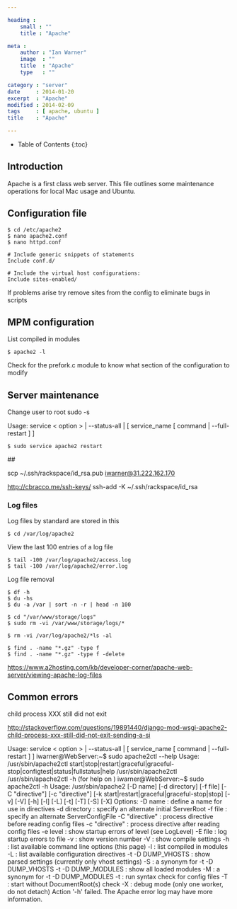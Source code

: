 ```yaml
---

heading :
    small : ""
    title : "Apache"

meta :
    author : "Ian Warner"
    image  : ""
    title  : "Apache"
    type   : ""

category : "server"
date     : 2014-01-20
excerpt  : "Apache"
modified : 2014-02-09
tags     : [ apache, ubuntu ]
title    : "Apache"

---
```


* Table of Contents
{:toc}

## Introduction

Apache is a first class web server. This file outlines some maintenance operations
for local Mac usage and Ubuntu.

## Configuration file

    $ cd /etc/apache2
    $ nano apache2.conf
    $ nano httpd.conf

    # Include generic snippets of statements
    Include conf.d/

    # Include the virtual host configurations:
    Include sites-enabled/

If problems arise try remove sites from the config to eliminate bugs in scripts

## MPM configuration

List compiled in modules

    $ apache2 -l

Check for the prefork.c module to know what section of the configuration to modify

## Server maintenance

Change user to root sudo -s

Usage: service < option > | --status-all | [ service_name [ command | --full-restart ] ]

    $ sudo service apache2 restart

## 

scp ~/.ssh/rackspace/id_rsa.pub iwarner@31.222.162.170

http://cbracco.me/ssh-keys/
    ssh-add -K ~/.ssh/rackspace/id_rsa

### Log files

Log files by standard are stored in this

    $ cd /var/log/apache2

View the last 100 entries of a log file

    $ tail -100 /var/log/apache2/access.log
    $ tail -100 /var/log/apache2/error.log

Log file removal

    $ df -h
    $ du -hs
    $ du -a /var | sort -n -r | head -n 100

    $ cd "/var/www/storage/logs"
    $ sudo rm -vi /var/www/storage/logs/*

    $ rm -vi /var/log/apache2/*ls -al

    $ find . -name "*.gz" -type f
    $ find . -name "*.gz" -type f -delete

https://www.a2hosting.com/kb/developer-corner/apache-web-server/viewing-apache-log-files

## Common errors

child process XXX still did not exit

http://stackoverflow.com/questions/19891440/django-mod-wsgi-apache2-child-process-xxx-still-did-not-exit-sending-a-si












Usage: service < option > | --status-all | [ service_name [ command | --full-restart ] ]
iwarner@WebServer:~$ sudo apache2ctl --help
Usage: /usr/sbin/apache2ctl start|stop|restart|graceful|graceful-stop|configtest|status|fullstatus|help
       /usr/sbin/apache2ctl <apache2 args>
       /usr/sbin/apache2ctl -h            (for help on <apache2 args>)
iwarner@WebServer:~$ sudo apache2ctl -h
Usage: /usr/sbin/apache2 [-D name] [-d directory] [-f file]
                         [-C "directive"] [-c "directive"]
                         [-k start|restart|graceful|graceful-stop|stop]
                         [-v] [-V] [-h] [-l] [-L] [-t] [-T] [-S] [-X]
Options:
  -D name            : define a name for use in <IfDefine name> directives
  -d directory       : specify an alternate initial ServerRoot
  -f file            : specify an alternate ServerConfigFile
  -C "directive"     : process directive before reading config files
  -c "directive"     : process directive after reading config files
  -e level           : show startup errors of level (see LogLevel)
  -E file            : log startup errors to file
  -v                 : show version number
  -V                 : show compile settings
  -h                 : list available command line options (this page)
  -l                 : list compiled in modules
  -L                 : list available configuration directives
  -t -D DUMP_VHOSTS  : show parsed settings (currently only vhost settings)
  -S                 : a synonym for -t -D DUMP_VHOSTS
  -t -D DUMP_MODULES : show all loaded modules
  -M                 : a synonym for -t -D DUMP_MODULES
  -t                 : run syntax check for config files
  -T                 : start without DocumentRoot(s) check
  -X                 : debug mode (only one worker, do not detach)
Action '-h' failed.
The Apache error log may have more information.
